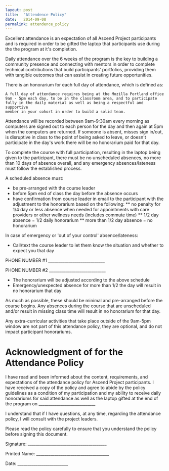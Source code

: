 ```yaml
---
layout: post
title:  "Attendence Policy"
date:   2014-09-08
permalink: attendence_policy
---
```


Excellent attendance is an expectation of all Ascend Project participants
and is required in order to be gifted the laptop that participants use
during the the program at it's completion.

Daily attendance over the 6 weeks of the program is the key to building
a community presence and connecting with mentors in order to complete
technical contributions that build participants' portfolios, providing them
with tangible outcomes that can assist in creating future opportunities.

There is an honorarium for each full day of attendance, which is defined as:

	A full day of attendance requires being at the Mozilla Portland office
	9am - 5pm each day, to be in the classroom area, and to participate
	fully in the daily material as well as being a respectful and supportive
	member in your cohort in order to build a solid team.

Attendance will be recorded between 9am-9:30am every morning as computers
are signed out to each person for the day and then again at 5pm when the
computers are returned. If someone is absent, misses sign in/out, is
disruptive in class to the point of being asked to leave, or doesn't
participate in the day's work there will be no honorarium paid for that day.

To complete the course with full participation, resulting in the laptop being
given to the participant, there must be no unscheduled absences, no more than 10
days of absence overall, and any emergency absences/lateness must follow
the established process.

A scheduled absence must:

* be pre-arranged with the course leader
* before 5pm end of class the day before the absence occurs
* have confirmation from course leader in email to the participant with the
adjustment to the honorarium based on the following:
** no penalty for 1/4 day or less absence when needed for appointments with care
providers or other wellness needs (includes commute time)
** 1/2 day absence = 1/2 daily honorarium
** more than 1/2 day absence = no honorarium

In case of emergency or 'out of your control' absence/lateness:
* Call/text the course leader to let them know the situation and whether to expect you that day

PHONE NUMBER #1 ____________________________


PHONE NUMBER #2 ____________________________

* The honorarium will be adjusted according to the above schedule
* Emergency/unexpected absence for more than 1/2 the day will result in no honorarium that day

As much as possible, these should be minimal and pre-arranged
before the course begins.  Any absences during the course that are unscheduled
and/or result in missing class time will result in no honorarium for that day.

Any extra-curricular activities that take place outside of the 9am-5pm window
are not part of this attendance policy, they are optional, and do not
impact participant honorariums.


Acknowledgment of for the Attendance Policy
===========================================

I have read and been informed about the content, requirements, and
expectations of the attendance policy for Ascend Project participants.
I have received a copy of the policy and agree to abide by the policy
guidelines as a condition of my participation and my ability to receive
daily honorariums for said attendance as well as the laptop gifted
at the end of the program on ____________________________.

I understand that if I have questions, at any time, regarding the
attendance policy, I will consult with the project leaders.

Please read the policy carefully to ensure that you understand the
policy before signing this document.

Signature: _______________________________________

Printed Name: ____________________________________

Date: _________________________
